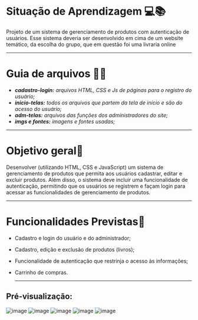 # **Situação de Aprendizagem** 💻📚
<p>Projeto de um sistema de gerenciamento de produtos com autenticação de usuários. Esse sistema deveria ser desenvolvido em cima de um website temático, da escolha do grupo, que em questão foi uma livraria online  </p>

---
# Guia de arquivos 🔎📁

 - ***cadastro-login:** arquivos HTML, CSS e Js de páginas para o registro do usuário;*
 - ***inicio-telas:** todos os arquivos que partem da tela de início e são do acesso do usuário;*
 - ***adm-telas:** arquivos das funções dos administradores do site;*
 - ***imgs e fontes:** imagens e fontes usadas;*


---
   
# Objetivo geral📌
<p> Desenvolver  (utilizando HTML, CSS e JavaScript) um sistema de gerenciamento de produtos que permita aos usuários cadastrar, editar e excluir produtos. 
Além disso, o sistema deve incluir uma funcionalidade de autenticação, permitindo que os usuários se registrem e façam login para acessar as funcionalidades de gerenciamento de produtos. </p>

---

# Funcionalidades Previstas📌

- Cadastro e login do usuário e do administrador;
- Cadastro, edição e exclusão de produtos (livros);
- Funcionalidade de autenticação que restrinja o acesso às informações;
- Carrinho de compras.

  ---

## Pré-visualização:

![image](https://github.com/user-attachments/assets/61de7721-2fcb-4b7f-a731-6464b8c33cf7)
![image](https://github.com/user-attachments/assets/39af30c3-2f1b-4604-81cc-0df1f883f3be)
![image](https://github.com/user-attachments/assets/9747345e-b436-4fe8-8b34-3f381204cd2b)
![image](https://github.com/user-attachments/assets/f567ead1-50e5-448a-8fdd-5f9763ce6327)
![image](https://github.com/user-attachments/assets/dbecf319-a295-4ade-83e7-1b06c308c682)





